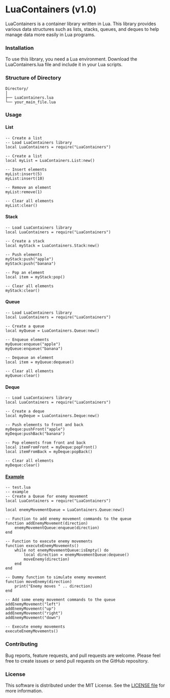 # LuaContainers (v1.0)
LuaContainers is a container library written in Lua. This library provides various data structures such as lists, stacks, queues, and deques to help manage data more easily in Lua programs.

### Installation
To use this library, you need a Lua environment. Download the LuaContainers.lua file and include it in your Lua scripts.

### Structure of Directory
```
Directory/
│
├── LuaContainers.lua
└── your_main_file.lua
```

### Usage
#### List
```
-- Create a list
-- Load LuaContainers library
local LuaContainers = require("LuaContainers")

-- Create a list
local myList = LuaContainers.List:new()

-- Insert elements
myList:insert(5)
myList:insert(10)

-- Remove an element
myList:remove(1)

-- Clear all elements
myList:clear()
```

#### Stack
```
-- Load LuaContainers library
local LuaContainers = require("LuaContainers")

-- Create a stack
local myStack = LuaContainers.Stack:new()

-- Push elements
myStack:push("apple")
myStack:push("banana")

-- Pop an element
local item = myStack:pop()

-- Clear all elements
myStack:clear()
```

#### Queue
```
-- Load LuaContainers library
local LuaContainers = require("LuaContainers")

-- Create a queue
local myQueue = LuaContainers.Queue:new()

-- Enqueue elements
myQueue:enqueue("apple")
myQueue:enqueue("banana")

-- Dequeue an element
local item = myQueue:dequeue()

-- Clear all elements
myQueue:clear()
```

#### Deque
```
-- Load LuaContainers library
local LuaContainers = require("LuaContainers")

-- Create a deque
local myDeque = LuaContainers.Deque:new()

-- Push elements to front and back
myDeque:pushFront("apple")
myDeque:pushBack("banana")

-- Pop elements from front and back
local itemFromFront = myDeque:popFront()
local itemFromBack = myDeque:popBack()

-- Clear all elements
myDeque:clear()
```

#### [Example](test.lua)
```
-- test.lua
-- example
-- Create a Queue for enemy movement
local LuaContainers = require("LuaContainers")

local enemyMovementQueue = LuaContainers.Queue:new()

-- Function to add enemy movement commands to the queue
function addEnemyMovement(direction)
    enemyMovementQueue:enqueue(direction)
end

-- Function to execute enemy movements
function executeEnemyMovements()
    while not enemyMovementQueue:isEmpty() do
        local direction = enemyMovementQueue:dequeue()
        moveEnemy(direction)
    end
end

-- Dummy function to simulate enemy movement
function moveEnemy(direction)
    print("Enemy moves " .. direction)
end

-- Add some enemy movement commands to the queue
addEnemyMovement("left")
addEnemyMovement("up")
addEnemyMovement("right")
addEnemyMovement("down")

-- Execute enemy movements
executeEnemyMovements()
```

### Contributing
Bug reports, feature requests, and pull requests are welcome. Please feel free to create issues or send pull requests on the GitHub repository.

### License
This software is distributed under the MIT License. See the [LICENSE file](LICENSE) for more information.
